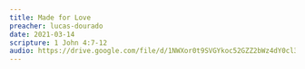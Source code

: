 ```yaml
---
title: Made for Love
preacher: lucas-dourado
date: 2021-03-14
scripture: 1 John 4:7-12
audio: https://drive.google.com/file/d/1NWXor0t9SVGYkoc52GZZ2bWz4dY0cl3n/view
---
```

